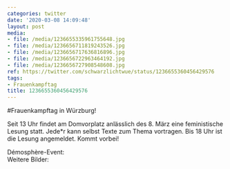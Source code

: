 ```yaml
---
categories: twitter
date: '2020-03-08 14:09:48'
layout: post
media:
- file: /media/1236655335961755648.jpg
- file: /media/1236656711819243526.jpg
- file: /media/1236656717636816896.jpg
- file: /media/1236656722963464192.jpg
- file: /media/1236656727908548608.jpg
ref: https://twitter.com/schwarzlichtwue/status/1236655360456429576
tags:
- Frauenkampftag
title: 1236655360456429576
---
```

#Frauenkampftag in Würzburg!



Seit 13 Uhr findet am Domvorplatz anlässlich des 8. März eine feministische Lesung statt. Jede\*r kann selbst Texte zum Thema vortragen. Bis 18 Uhr ist die Lesung angemeldet. Kommt vorbei!



Démosphère-Event:   
Weitere Bilder:  